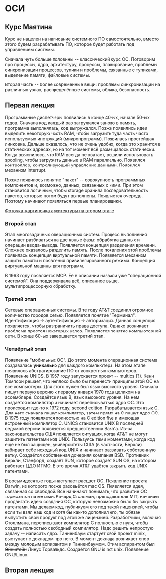 # ОСИ
## Курс Маятина 
Курс не нацелен на написание системного ПО самостоятельно, вместо этого будем разрабатывать ПО, которое будет работать под управлением системы. 

Сначала чуть больше половины -- классический курс ОС. Поговорим про процессы, ядра, архитектуру, процессы, планирование, проблемы синхронизации процессов,  тупики и проблемы, связанные с тупиками, выделение памяти, файловые системы. 

Вторая часть -- более современные вещи: проблемы синхронизации на различных узлах, распределённые системы, облака, безопасность. 


## Первая лекция
Программные диспетчеры появились в конце 40-ых, начале 50-ых годов. Сначала код каждый раз загружался заново в память, программа выполнялась, код выгружался. 
Позже появились идеи выделить некоторую часть RAM, чтобы загрузить туда часть часто используемых инструкций (микропрограмм). Появилась простейшая линковка. Дальше оказалось, что не очень удобно, когда это хранится в статических адресах, но на тот момент всё размещалось статически. 
Когда выяснилось, что RAM всегда не хватает, решили использовать spooling, чтобы загружать данные в RAM параллельно. Появился контроллер, контролирующий управление данными. Появился механизм interrupt. 

Позже появилось понятие "пакет" -- совокупность программных компонентов и, возможно, данных, связанных с ними. При этом становится логичным, чтобы storage хранила последовательность пакетов, которые потом будут выполнены. Появляется очередь. Поэтому начинают появляться первые планировщики. 


[Фоточка-картиночка архитектуры на втором этапе](https://lh3.googleusercontent.com/OhKCqwiDnW6cbS2WBOYTnQJfq3RGMOIAD1mek4Y5zgw-3RkT8f-6HOhMvXeoIIzUOoAKC2krJWP-)

### Второй этап
Этап многозадачных операционных систем. Процесс выполнения начинает разбиваться на две явные фазы: обработка данных и операции ввода-вывода. 
Появляется концепция разделения времени. Сложнее оказалось разделить память. После появления этой проблемы появилась концепция виртуальной памяти. Появляется механизм защиты памяти и появления привилегированного режима. Концепция виртуальной машины для программ.

В 1963 году появляется MCP. Её в описании назвали уже "операционной системой". Она поддерживала всё, описанное выше, мультипроцессорную обработку. 

### Третий этап
Сетевые операционные системы. 
В те году AT&T соединил огромное количество городов сетью. 
Появляется понятие "Терминал". 
Идентификация -> аутентификация -> авторизация. Данная концепция появляется, чтобы разграничить права доступа. 
Однако возникает проблема простоя некоторых узлов. Появляется понятие компьютерной сети. В конце 60-ых завершается третий этап. 

### Четвёртый этап
Появление "мобильных ОС". До этого момента операционная система создавалась **уникально** для каждого компьютера. На этом этапе появилось абстрагирование ПО от конкретных компьютеров. 
Появление UNICS. В 1967 году запускается проект -- multics (?). Кенн Томпсон решает, что неплохо было бы перенести принципы этой ОС на все компьютеры. Для этого нужен был язык высокого уровня. 
Сначала пишут первую версию к первому января 1970 года целиком на ассемблере. 
Создаётся язык B, язык высокого уровня. На нем создаётся компилятор и начинает переписываться ядро ОС. Это происходит где-то к 1972 году, second edition. 
Разрабатывается язык С. Для него сначала пишут компилятор, затем прямо на С пишут ядро ОС. В 1975 году появляется полностью на C edition five и имеющая встроенный компилятор С. UNICS становится UNIX
В последней седьмой версии появляется предшественник Bash'a.
Из-за законодательства США появляется ситуация, когда AT&T не могут защитить патентами код UNIX. Пользуясь теми моментами, когда код ещё не был защищён, университеты США (в частности, Беркли) забирает себе исходный код UNIX и начинает развивать собственную ветку. Создаётся собственная дочерняя компания BSD. Противник Беркли, Стэнфорд, создаёт SUN, которое создаёт SUN OS, на котором работает ЦДО ИТМО. В это время AT&T удаётся закрыть код UNIX патентами. 

В восьмидесятые годы наступает расцвет ОС. Появление проекта Darwin, из которого позже разовьётся mac OS. 
Появляется идея, связанная со свободой. Все начинают понимать, что развитие ОС тормозится патентами. Ричард Столлман, преподаватель MIT, начинает продвигать идею создания ОС, которую невозможно было бы закрыть патентами. Мы делаем код, публикуем его под такой лицензией, чтобы если ты взял наш код и хотя бы как-то дополнил его, ты обязан выпустить свой продукт под этой же лицензией. 
Разработчики, включая Столлмана, переписывают компилятор С полностью с нуля, чтобы создать полностью свободный компилятор. Надо решить непростую задачу -- написать ядро. Танненбаум стартует свой проект minix, выступает с докладом про него. В момент доклада возникает спор между молодым аспирантом и Танненбаумом. Этим аспирантом был ~~Эйнштейн~~ Линус Торвальдс. 
Создаётся GNU is not unix. Появление GNU/Linux. 

## Вторая лекция

<!--stackedit_data:
eyJoaXN0b3J5IjpbLTEyMDgxODg2NywxNzc3OTI0MjM3LC04Nj
g5NDg0NDNdfQ==
-->